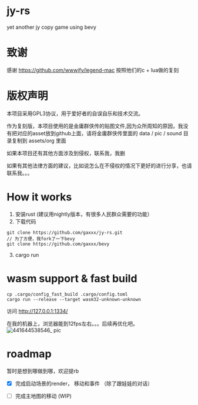 # jy-rs
yet another jy copy game using bevy

# 致谢
感谢 https://github.com/wwwjfy/legend-mac 
按照他们的c + lua做的复刻


# 版权声明
本项目采用GPL3协议，用于爱好者的自误自乐和技术交流。

作为复刻版，本项目使用的是金庸群侠传的贴图文件,因为众所周知的原因，我没有把对应的asset放到github上面，请将金庸群侠传里面的 data / pic / sound 目录复制到 assets/org 里面

如果本项目还有其他方面涉及到侵权，联系我，我删

如果有其他法律方面的建议，比如说怎么在不侵权的情况下更好的进行分享，也请联系我。。。

# How it works

1. 安装rust (建议用nightly版本，有很多人民群众需要的功能）
2. 下载代码
  ```
  git clone https://github.com/gaxxx/jy-rs.git
  // 为了方便，我fork了一下bevy
  git clone https://github.com/gaxxx/bevy 
  ```
3. cargo run


# wasm support & fast build

```
cp .cargo/config_fast_build .cargo/config.toml
cargo run --release --target wasm32-unknown-unknown

```
访问 http://127.0.0.1:1334/

在我的机器上，浏览器能到12fps左右。。。后续再优化吧。
![441644538546_ pic](https://user-images.githubusercontent.com/471881/153518664-b4c9d557-dc14-4dd0-ac5b-6a77090a51f3.jpg)


# roadmap
暂时是想到哪做到哪，欢迎提rb

- [x] 完成启动场景的render， 移动和事件 （除了跟娃娃的对话）
- [ ] 完成主地图的移动 (WIP)








